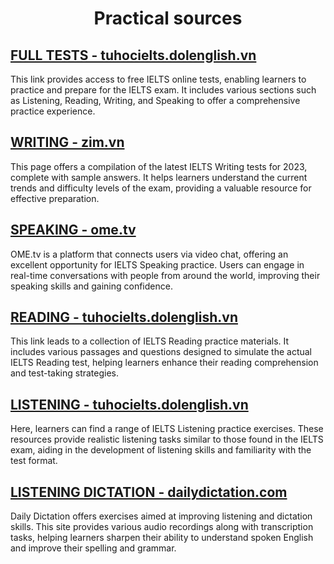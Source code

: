 # <h1 style="text-align: center;">Practical sources</h1>

## [FULL TESTS - tuhocielts.dolenglish.vn](https://tuhocielts.dolenglish.vn/luyen-thi-ielts/free-ielts-online-test)
This link provides access to free IELTS online tests, enabling learners to practice and prepare for the IELTS exam. It includes various sections such as Listening, Reading, Writing, and Speaking to offer a comprehensive practice experience.

## [WRITING - zim.vn](https://zim.vn/de-thi-ielts-writing-2023)
This page offers a compilation of the latest IELTS Writing tests for 2023, complete with sample answers. It helps learners understand the current trends and difficulty levels of the exam, providing a valuable resource for effective preparation.

## [SPEAKING - ome.tv](https://ome.tv/)
OME.tv is a platform that connects users via video chat, offering an excellent opportunity for IELTS Speaking practice. Users can engage in real-time conversations with people from around the world, improving their speaking skills and gaining confidence.

## [READING - tuhocielts.dolenglish.vn](https://tuhocielts.dolenglish.vn/luyen-thi-ielts/ielts-reading-practice)
This link leads to a collection of IELTS Reading practice materials. It includes various passages and questions designed to simulate the actual IELTS Reading test, helping learners enhance their reading comprehension and test-taking strategies.

## [LISTENING - tuhocielts.dolenglish.vn](https://tuhocielts.dolenglish.vn/luyen-thi-ielts/ielts-listening-practice)
Here, learners can find a range of IELTS Listening practice exercises. These resources provide realistic listening tasks similar to those found in the IELTS exam, aiding in the development of listening skills and familiarity with the test format.

## [LISTENING DICTATION - dailydictation.com](https://dailydictation.com/exercises)
Daily Dictation offers exercises aimed at improving listening and dictation skills. This site provides various audio recordings along with transcription tasks, helping learners sharpen their ability to understand spoken English and improve their spelling and grammar.